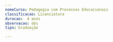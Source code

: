 ```yaml
---
nomeCurso: Pedagogia com Processos Educacionais 
classificacao: Licenciatura 
duracao:  4 anos 
observacao: obs
tipo: Graduação 

---
```


